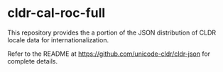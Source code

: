 # cldr-cal-roc-full

This repository provides the a portion of the JSON distribution of CLDR locale data
for internationalization.

Refer to the README at https://github.com/unicode-cldr/cldr-json for complete details.
